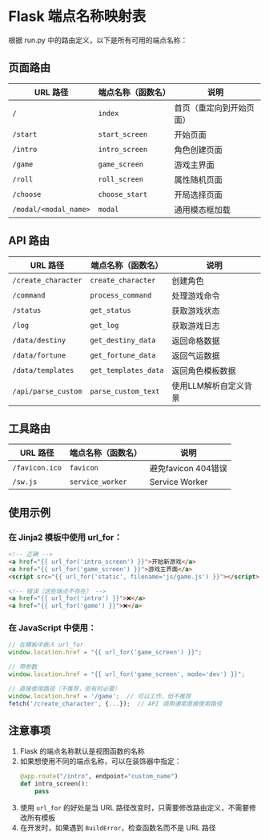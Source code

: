 # Flask 端点名称映射表

根据 run.py 中的路由定义，以下是所有可用的端点名称：

## 页面路由

| URL 路径 | 端点名称（函数名） | 说明 |
|---------|------------------|------|
| `/` | `index` | 首页（重定向到开始页面） |
| `/start` | `start_screen` | 开始页面 |
| `/intro` | `intro_screen` | 角色创建页面 |
| `/game` | `game_screen` | 游戏主界面 |
| `/roll` | `roll_screen` | 属性随机页面 |
| `/choose` | `choose_start` | 开局选择页面 |
| `/modal/<modal_name>` | `modal` | 通用模态框加载 |

## API 路由

| URL 路径 | 端点名称（函数名） | 说明 |
|---------|------------------|------|
| `/create_character` | `create_character` | 创建角色 |
| `/command` | `process_command` | 处理游戏命令 |
| `/status` | `get_status` | 获取游戏状态 |
| `/log` | `get_log` | 获取游戏日志 |
| `/data/destiny` | `get_destiny_data` | 返回命格数据 |
| `/data/fortune` | `get_fortune_data` | 返回气运数据 |
| `/data/templates` | `get_templates_data` | 返回角色模板数据 |
| `/api/parse_custom` | `parse_custom_text` | 使用LLM解析自定义背景 |

## 工具路由

| URL 路径 | 端点名称（函数名） | 说明 |
|---------|------------------|------|
| `/favicon.ico` | `favicon` | 避免favicon 404错误 |
| `/sw.js` | `service_worker` | Service Worker |

## 使用示例

### 在 Jinja2 模板中使用 url_for：
```html
<!-- 正确 -->
<a href="{{ url_for('intro_screen') }}">开始新游戏</a>
<a href="{{ url_for('game_screen') }}">游戏主界面</a>
<script src="{{ url_for('static', filename='js/game.js') }}"></script>

<!-- 错误（这些端点不存在） -->
<a href="{{ url_for('intro') }}">❌</a>
<a href="{{ url_for('game') }}">❌</a>
```

### 在 JavaScript 中使用：
```javascript
// 在模板中嵌入 url_for
window.location.href = "{{ url_for('game_screen') }}";

// 带参数
window.location.href = "{{ url_for('game_screen', mode='dev') }}";

// 直接使用路径（不推荐，但有时必要）
window.location.href = '/game';  // 可以工作，但不推荐
fetch('/create_character', {...});  // API 调用通常直接使用路径
```

## 注意事项

1. Flask 的端点名称默认是视图函数的名称
2. 如果想使用不同的端点名称，可以在装饰器中指定：
   ```python
   @app.route("/intro", endpoint="custom_name")
   def intro_screen():
       pass
   ```
3. 使用 `url_for` 的好处是当 URL 路径改变时，只需要修改路由定义，不需要修改所有模板
4. 在开发时，如果遇到 `BuildError`，检查函数名而不是 URL 路径
